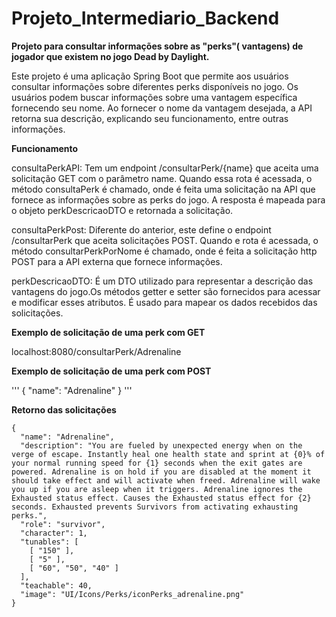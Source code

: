 # Projeto_Intermediario_Backend

**Projeto para consultar informações sobre as "perks"( vantagens) de jogador que existem no jogo Dead by Daylight.**

Este projeto é uma aplicação Spring Boot que permite aos usuários consultar informações sobre diferentes perks disponíveis no jogo. Os usuários podem buscar informações sobre uma vantagem específica fornecendo seu nome. Ao fornecer o nome da vantagem desejada, a API retorna sua descrição, explicando seu funcionamento, entre outras informações.

**Funcionamento**

consultaPerkAPI: Tem um endpoint /consultarPerk/{name} que aceita uma solicitação GET com o parâmetro name. Quando essa rota é acessada, o método consultaPerk é chamado, onde é feita uma solicitação na API que fornece as informações sobre as perks do jogo. A resposta é mapeada para o objeto perkDescricaoDTO e retornada a solicitação.

consultaPerkPost: Diferente do anterior, este define o endpoint /consultarPerk que aceita solicitações POST. Quando e rota é acessada, o método consultarPerkPorNome é chamado, onde é feita a solicitação http POST para a API externa que fornece informações.

perkDescricaoDTO: É um DTO utilizado para representar a descrição das vantagens do jogo.Os métodos getter e setter são fornecidos para acessar e modificar esses atributos. É usado para mapear os dados recebidos das solicitações.

**Exemplo de solicitação de uma perk com GET**

localhost:8080/consultarPerk/Adrenaline

**Exemplo de solicitação de uma perk com POST**

'''
{
"name": "Adrenaline"
}
'''

**Retorno das solicitações**

```
{
  "name": "Adrenaline",
  "description": "You are fueled by unexpected energy when on the verge of escape. Instantly heal one health state and sprint at {0}% of your normal running speed for {1} seconds when the exit gates are powered. Adrenaline is on hold if you are disabled at the moment it should take effect and will activate when freed. Adrenaline will wake you up if you are asleep when it triggers. Adrenaline ignores the Exhausted status effect. Causes the Exhausted status effect for {2} seconds. Exhausted prevents Survivors from activating exhausting perks.",
  "role": "survivor",
  "character": 1,
  "tunables": [
    [ "150" ],
    [ "5" ],
    [ "60", "50", "40" ]
  ],
  "teachable": 40,
  "image": "UI/Icons/Perks/iconPerks_adrenaline.png"
}
```




